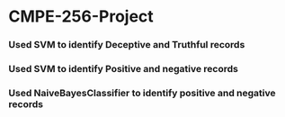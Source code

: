 # CMPE-256-Project

### Used SVM to identify Deceptive and Truthful records

### Used SVM to identify Positive and negative records

### Used NaiveBayesClassifier to identify positive and negative records
